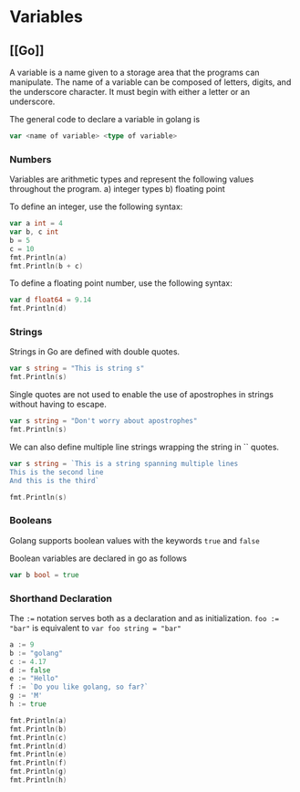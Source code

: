 # Variables
[[Go]]
---

A variable is a name given to a storage area that the programs can manipulate. The name of a variable can be composed of letters, digits, and the underscore character. It must begin with either a letter or an underscore.

The general code to declare a variable in golang is

```go
var <name of variable> <type of variable>
```

### Numbers

Variables are arithmetic types and represent the following values throughout the program. a) integer types b) floating point

To define an integer, use the following syntax:

```go
var a int = 4
var b, c int
b = 5
c = 10
fmt.Println(a)
fmt.Println(b + c)
```

To define a floating point number, use the following syntax:

```go
var d float64 = 9.14
fmt.Println(d)
```

### Strings

Strings in Go are defined with double quotes.

```go
var s string = "This is string s"
fmt.Println(s)
```

Single quotes are not used to enable the use of apostrophes in strings without having to escape.

```go
var s string = "Don't worry about apostrophes"
fmt.Println(s)
```

We can also define multiple line strings wrapping the string in `` quotes.

```go
var s string = `This is a string spanning multiple lines
This is the second line
And this is the third`

fmt.Println(s)
```

### Booleans

Golang supports boolean values with the keywords `true` and `false`

Boolean variables are declared in go as follows

```go
var b bool = true
```

### Shorthand Declaration

The `:=` notation serves both as a declaration and as initialization. `foo := "bar"` is equivalent to `var foo string = "bar"`

```go
a := 9
b := "golang"
c := 4.17
d := false
e := "Hello"
f := `Do you like golang, so far?`
g := 'M'
h := true

fmt.Println(a)
fmt.Println(b)
fmt.Println(c)
fmt.Println(d)
fmt.Println(e)
fmt.Println(f)
fmt.Println(g)
fmt.Println(h)
```